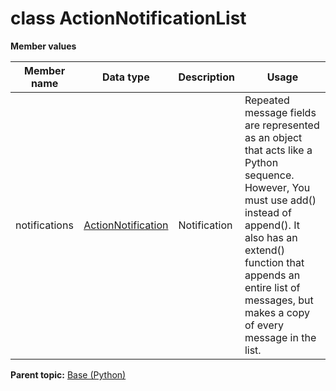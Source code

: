 # class ActionNotificationList

 **Member values** 

|Member name|Data type|Description|Usage|
|-----------|---------|-----------|-----|
|notifications| [ActionNotification](ActionNotification.md#)|Notification|Repeated message fields are represented as an object that acts like a Python sequence. However, You must use add\(\) instead of append\(\). It also has an extend\(\) function that appends an entire list of messages, but makes a copy of every message in the list.|

**Parent topic:** [Base \(Python\)](../../summary_pages/Base.md)

